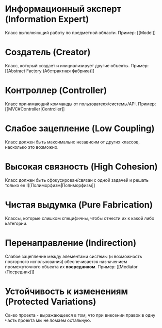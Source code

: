 # Информационный эксперт (Information Expert)
Класс выполняющий работу по предметной области. 
Пример: [[Model]]

# Создатель (Creator)
Класс, который создает и инициализирует другие объекты. 
Пример: [[Abstract Factory (Абстрактная фабрика)]]

# Контроллер (Controller)
Класс принимающий комманды от пользователя/системы/API. 
Пример: [[MVC#Controller|Controller]]

# Слабое зацепление (Low Coupling)
Класс должен быть максимально независим от других классов, насколько это возможно.

# Высокая связность (High Cohesion)
Класс должен быть сфокусирован/связан с одной задачей и решать только ее 
![[Полиморфизм|Полиморфизм]]


# Чистая выдумка (Pure Fabrication)
Классы, которые слишком специфичны, чтобы отнести их к какой либо категории.

# Перенаправление (Indirection)
Слабое зацепление между элементами системы (и возможность повторного использования) обеспечивается назначением промежуточного объекта их **посредником**.
Пример: [[Mediator (Посредник)]]

# Устойчивость к изменениям (Protected Variations)
Св-во проекта - выражающееся в том, что при внесении правок в одну часть проекта мы не ломаем остальную.

